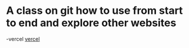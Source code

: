 # A class on git how to use from start to end and explore other websites
-vercel [vercel](https://vercel.com/gouravdas0811s-projects/pwlive)